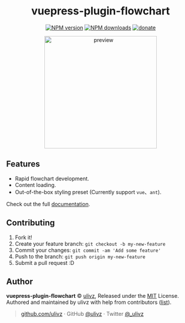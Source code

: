 <h1 align="center">vuepress-plugin-flowchart</h1>

<p align="center">
<a href="https://npmjs.com/package/vuepress-plugin-flowchart"><img src="https://img.shields.io/npm/v/vuepress-plugin-flowchart.svg?style=flat" alt="NPM version"></a> <a href="https://npmjs.com/package/vuepress-plugin-flowchart"><img src="https://img.shields.io/npm/dm/vuepress-plugin-flowchart.svg?style=flat" alt="NPM downloads"></a> <a href="https://github.com/ulivz/donate"><img src="https://img.shields.io/badge/$-donate-ff69b4.svg?maxAge=2592000&amp;style=flat" alt="donate"></a>
</p>

<p align="center">
  <img width="300px" src="https://github.com/ulivz/vuepress-plugin-flowchart/blob/master/docs/.vuepress/public/demo.gif?raw=true" alt="preview">
</p>

## Features

- Rapid flowchart development.
- Content loading.
- Out-of-the-box styling preset (Currently support `vue`、`ant`).

Check out the full [documentation](https://flowchart.vuepress.ulivz.com/).

## Contributing

1. Fork it!
2. Create your feature branch: `git checkout -b my-new-feature`
3. Commit your changes: `git commit -am 'Add some feature'`
4. Push to the branch: `git push origin my-new-feature`
5. Submit a pull request :D

## Author

**vuepress-plugin-flowchart** © [ulivz](https://github.com/ULIVZ), Released under the [MIT](./LICENSE) License.<br>
Authored and maintained by ulivz with help from contributors ([list](https://github.com/ULIVZ/vuepress-plugin-flowchart/contributors)).

> [github.com/ulivz](https://github.com/ulivz) · GitHub [@ulivz](https://github.com/ULIVZ) · Twitter [@_ulivz](https://twitter.com/_ulivz)
